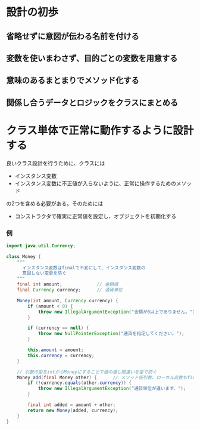 # 設計の初歩
## 省略せずに意図が伝わる名前を付ける
## 変数を使いまわさず、目的ごとの変数を用意する
## 意味のあるまとまりでメソッド化する
## 関係し合うデータとロジックをクラスにまとめる

# クラス単体で正常に動作するように設計する
良いクラス設計を行うために、クラスには
- インスタンス変数
- インスタンス変数に不正値が入らないように、正常に操作するためのメソッド

の2つを含める必要がある。そのためには
- コンストラクタで確実に正常値を設定し、オブジェクトを初期化する

### 例
```java:money.java
import java.util.Currency;

class Money {
    """
      インスタンス変数はfinalで不変にして、インスタンス変数の
      意図しない変更を防ぐ
    """
    final int amount;             // 金額値
    final Currency currency;      // 通貨単位

    Money(int amount, Currency currency) {
        if (amount < 0) {
            throw new IllegalArgumentException("金額が0以上でありません。");
        }

        if (currency == null) {
            throw new NullPointerException("通貨を指定してください。");
        }

        this.amount = amount;
        this.currency = currency;
    }

    // 引数の型をintからMoneyにすることで値の渡し間違いを型で防ぐ
    Money add(final Money other) {      // メソッド仮引数、ローカル変数もfinalで不変にする
        if (!currency.equals(other.currency)) {
            throw new IllegalArgumentException("通貨単位が違います。");
        }

        final int added = amount + other;
        return new Money(added, currency);
    }
}
```
